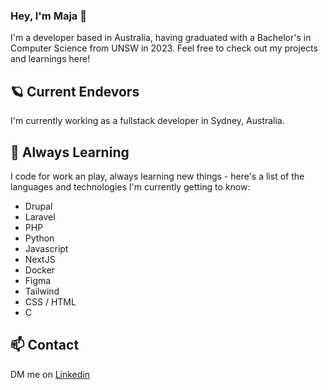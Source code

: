 ### Hey, I'm Maja 🪩
I'm a developer based in Australia, having graduated with a Bachelor's in Computer Science from UNSW in 2023. Feel free to check out my projects and learnings here!

## 🪐 Current Endevors
I'm currently working as a fullstack developer in Sydney, Australia.

## 🌱 Always Learning
I code for work an play, always learning new things - here's a  list of the languages and technologies I'm currently getting to know:

- Drupal
- Laravel
- PHP
- Python
- Javascript
- NextJS
- Docker
- Figma
- Tailwind
- CSS / HTML
- C

## 📫 Contact
DM me on [Linkedin](https://www.linkedin.com/in/maja-sieczko)

<!--
**ma-chmiel/ma-chmiel** is a ✨ _special_ ✨ repository because its `README.md` (this file) appears on your GitHub profile.

Here are some ideas to get you started:

- 🔭 I’m currently working on ...
- 🌱 I’m currently learning ...
- 👯 I’m looking to collaborate on ...
- 🤔 I’m looking for help with ...
- 💬 Ask me about ...
- 📫 How to reach me: ...
- 😄 Pronouns: ...
- ⚡ Fun fact: ...
- 🪩
- 🪐
-->

